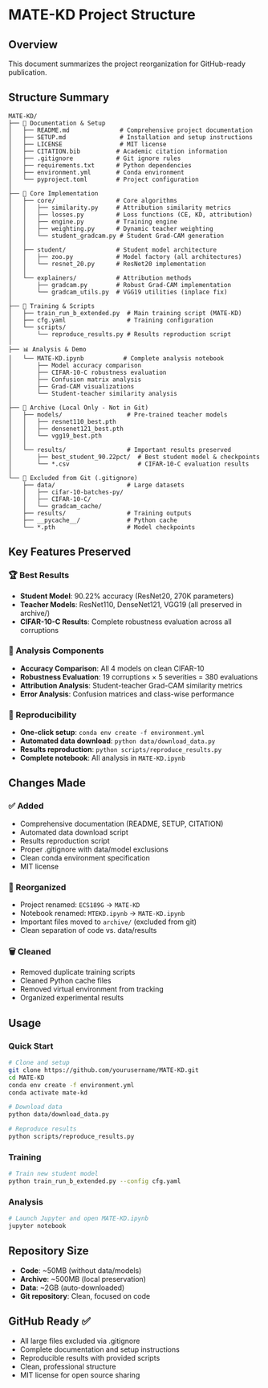 # MATE-KD Project Structure

## Overview
This document summarizes the project reorganization for GitHub-ready publication.

## Structure Summary

```
MATE-KD/
├── 📄 Documentation & Setup
│   ├── README.md              # Comprehensive project documentation
│   ├── SETUP.md               # Installation and setup instructions
│   ├── LICENSE                # MIT license
│   ├── CITATION.bib          # Academic citation information
│   ├── .gitignore            # Git ignore rules
│   ├── requirements.txt      # Python dependencies
│   ├── environment.yml       # Conda environment
│   └── pyproject.toml        # Project configuration
│
├── 🧠 Core Implementation
│   ├── core/                 # Core algorithms
│   │   ├── similarity.py     # Attribution similarity metrics
│   │   ├── losses.py         # Loss functions (CE, KD, attribution)
│   │   ├── engine.py         # Training engine
│   │   ├── weighting.py      # Dynamic teacher weighting
│   │   └── student_gradcam.py # Student Grad-CAM generation
│   │
│   ├── student/              # Student model architecture
│   │   ├── zoo.py            # Model factory (all architectures)
│   │   └── resnet_20.py      # ResNet20 implementation
│   │
│   └── explainers/           # Attribution methods
│       ├── gradcam.py        # Robust Grad-CAM implementation
│       └── gradcam_utils.py  # VGG19 utilities (inplace fix)
│
├── 🎯 Training & Scripts
│   ├── train_run_b_extended.py  # Main training script (MATE-KD)
│   ├── cfg.yaml                 # Training configuration
│   └── scripts/
│       └── reproduce_results.py # Results reproduction script
│
├── 📊 Analysis & Demo
│   └── MATE-KD.ipynb           # Complete analysis notebook
│       ├── Model accuracy comparison
│       ├── CIFAR-10-C robustness evaluation
│       ├── Confusion matrix analysis
│       ├── Grad-CAM visualizations
│       └── Student-teacher similarity analysis
│
├── 💾 Archive (Local Only - Not in Git)
│   ├── models/                  # Pre-trained teacher models
│   │   ├── resnet110_best.pth
│   │   ├── densenet121_best.pth
│   │   └── vgg19_best.pth
│   │
│   └── results/                 # Important results preserved
│       ├── best_student_90.22pct/  # Best student model & checkpoints
│       └── *.csv                   # CIFAR-10-C evaluation results
│
└── 🚫 Excluded from Git (.gitignore)
    ├── data/                    # Large datasets
    │   ├── cifar-10-batches-py/
    │   ├── CIFAR-10-C/
    │   └── gradcam_cache/
    ├── results/                 # Training outputs
    ├── __pycache__/             # Python cache
    └── *.pth                    # Model checkpoints
```

## Key Features Preserved

### 🏆 Best Results
- **Student Model**: 90.22% accuracy (ResNet20, 270K parameters)
- **Teacher Models**: ResNet110, DenseNet121, VGG19 (all preserved in archive/)
- **CIFAR-10-C Results**: Complete robustness evaluation across all corruptions

### 🔬 Analysis Components
- **Accuracy Comparison**: All 4 models on clean CIFAR-10
- **Robustness Evaluation**: 19 corruptions × 5 severities = 380 evaluations
- **Attribution Analysis**: Student-teacher Grad-CAM similarity metrics
- **Error Analysis**: Confusion matrices and class-wise performance

### 🚀 Reproducibility
- **One-click setup**: `conda env create -f environment.yml`
- **Automated data download**: `python data/download_data.py`
- **Results reproduction**: `python scripts/reproduce_results.py`
- **Complete notebook**: All analysis in `MATE-KD.ipynb`

## Changes Made

### ✅ Added
- Comprehensive documentation (README, SETUP, CITATION)
- Automated data download script
- Results reproduction script
- Proper .gitignore with data/model exclusions
- Clean conda environment specification
- MIT license

### 📁 Reorganized
- Project renamed: `ECS189G` → `MATE-KD`
- Notebook renamed: `MTEKD.ipynb` → `MATE-KD.ipynb`
- Important files moved to `archive/` (excluded from git)
- Clean separation of code vs. data/results

### 🗑️ Cleaned
- Removed duplicate training scripts
- Cleaned Python cache files
- Removed virtual environment from tracking
- Organized experimental results

## Usage

### Quick Start
```bash
# Clone and setup
git clone https://github.com/yourusername/MATE-KD.git
cd MATE-KD
conda env create -f environment.yml
conda activate mate-kd

# Download data
python data/download_data.py

# Reproduce results
python scripts/reproduce_results.py
```

### Training
```bash
# Train new student model
python train_run_b_extended.py --config cfg.yaml
```

### Analysis
```bash
# Launch Jupyter and open MATE-KD.ipynb
jupyter notebook
```

## Repository Size
- **Code**: ~50MB (without data/models)
- **Archive**: ~500MB (local preservation)
- **Data**: ~2GB (auto-downloaded)
- **Git repository**: Clean, focused on code

## GitHub Ready ✅
- All large files excluded via .gitignore
- Complete documentation and setup instructions
- Reproducible results with provided scripts
- Clean, professional structure
- MIT license for open source sharing 